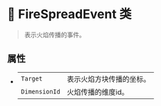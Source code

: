 # 🔖 FireSpreadEvent 类

>表示火焰传播的事件。

## 属性
- 
    |||
    |-|-|
    |`Target`|表示火焰方块传播的坐标。|
    |`DimensionId`|火焰传播的维度id。|